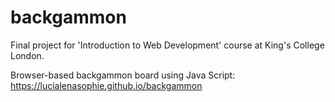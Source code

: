 # backgammon
Final project for 'Introduction to Web Development' course at King's College London. 

Browser-based backgammon board using Java Script: https://lucialenasophie.github.io/backgammon


